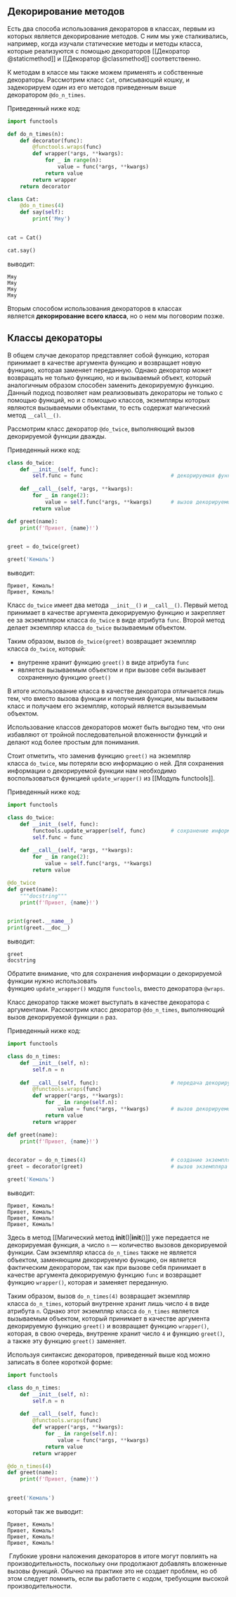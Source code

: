 ## Декорирование методов

Есть два способа использования декораторов в классах, первым из которых является декорирование методов. С ним мы уже сталкивались, например, когда изучали статические методы и методы класса, которые реализуются с помощью декораторов [[Декоратор @staticmethod]] и [[Декоратор @classmethod]] соответственно.

К методам в классе мы также можем применять и собственные декораторы. Рассмотрим класс `Cat`, описывающий кошку, и задекорируем один из его методов приведенным выше декоратором `@do_n_times`.

Приведенный ниже код:

```python
import functools

def do_n_times(n):
    def decorator(func):
        @functools.wraps(func)
        def wrapper(*args, **kwargs):
            for _ in range(n):
                value = func(*args, **kwargs)
            return value
        return wrapper
    return decorator

class Cat:
    @do_n_times(4)
    def say(self):
        print('Мяу')


cat = Cat()

cat.say()
```

выводит:

```no-highlight
Мяу
Мяу
Мяу
Мяу
```

Вторым способом использования декораторов в классах является **декорирование всего класса**, но о нем мы поговорим позже.

## Классы декораторы

В общем случае декоратор представляет собой функцию, которая принимает в качестве аргумента функцию и возвращает новую функцию, которая заменяет переданную. Однако декоратор может возвращать не только функцию, но и вызываемый объект, который аналогичным образом способен заменить декорируемую функцию. Данный подход позволяет нам реализовывать декораторы не только с помощью функций, но и с помощью классов, экземпляры которых являются вызываемыми объектами, то есть содержат магический метод `__call__()`.

Рассмотрим класс декоратор `@do_twice`, выполняющий вызов декорируемой функции дважды.

Приведенный ниже код:

```python
class do_twice:
    def __init__(self, func):
        self.func = func                            # декорируемая функция
        
    def __call__(self, *args, **kwargs):
        for _ in range(2):
            value = self.func(*args, **kwargs)      # вызов декорируемой функции
        return value

def greet(name):
    print(f'Привет, {name}!')


greet = do_twice(greet)

greet('Кемаль')
```

выводит:

```no-highlight
Привет, Кемаль!
Привет, Кемаль!
```

Класс `do_twice` имеет два метода `__init__()` и `__call__()`. Первый метод принимает в качестве аргумента декорируемую функцию и закрепляет ее за экземпляром класса `do_twice` в виде атрибута `func`. Второй метод делает экземпляр класса `do_twice` вызываемым объектом.

Таким образом, вызов `do_twice(greet)` возвращает экземпляр класса `do_twice`, который:

- внутренне хранит функцию `greet()` в виде атрибута `func`
- является вызываемым объектом и при вызове себя вызывает сохраненную функцию `greet()`

В итоге использование класса в качестве декоратора отличается лишь тем, что вместо вызова функции и получения функции, мы вызываем класс и получаем его экземпляр, который является вызываемым объектом.

Использование классов декораторов может быть выгодно тем, что они избавляют от тройной последовательной вложенности функций и делают код более простым для понимания.

Стоит отметить, что заменив функцию `greet()` на экземпляр класса `do_twice`, мы потеряли всю информацию о ней. Для сохранения информации о декорируемой функции нам необходимо воспользоваться функцией `update_wrapper()` из [[Модуль functools]].

Приведенный ниже код:

```python
import functools

class do_twice:
    def __init__(self, func):
        functools.update_wrapper(self, func)        # сохранение информации о декорируемой функции
        self.func = func
        
    def __call__(self, *args, **kwargs):
        for _ in range(2):
            value = self.func(*args, **kwargs)
        return value

@do_twice
def greet(name):
    """docstring"""
    print(f'Привет, {name}!')


print(greet.__name__)
print(greet.__doc__)
```

выводит:

```no-highlight
greet
docstring
```

Обратите внимание, что для сохранения информации о декорируемой функции нужно использовать функцию `update_wrapper()` модуля `functools`, вместо декоратора `@wraps`.

Класс декоратор также может выступать в качестве декоратора с аргументами. Рассмотрим класс декоратор `@do_n_times`, выполняющий вызов декорируемой функции `n` раз.

Приведенный ниже код:

```python
import functools

class do_n_times:
    def __init__(self, n):
        self.n = n
        
    def __call__(self, func):                       # передача декорируемой функции
        @functools.wraps(func)
        def wrapper(*args, **kwargs):
            for _ in range(self.n):
                value = func(*args, **kwargs)       # вызов декорируемой функции
            return value
        return wrapper

def greet(name):
    print(f'Привет, {name}!')


decorator = do_n_times(4)                           # создание экземпляра класса do_n_times
greet = decorator(greet)                            # вызов экземпляра класса do_n_times

greet('Кемаль')
```

выводит:

```no-highlight
Привет, Кемаль!
Привет, Кемаль!
Привет, Кемаль!
Привет, Кемаль!
```

Здесь в метод [[Магический метод __init__()|__init__()]] уже передается не декорируемая функция, а число `n` — количество вызовов декорируемой функции. Сам экземпляр класса `do_n_times` также не является объектом, заменяющим декорируемую функцию, он является фактическим декоратором, так как при вызове себя принимает в качестве аргумента декорируемую функцию `func` и возвращает функцию `wrapper()`, которая и заменяет переданную.

Таким образом, вызов `do_n_times(4)` возвращает экземпляр класса `do_n_times`, который внутренне хранит лишь число `4` в виде атрибута `n`. Однако этот экземпляр класса `do_n_times` является вызываемым объектом, который принимает в качестве аргумента декорируемую функцию `greet()` и возвращает функцию `wrapper()`, которая, в свою очередь, внутренне хранит число `4` и функцию `greet()`, а также эту функцию `greet()` заменяет.

Используя синтаксис декораторов, приведенный выше код можно записать в более короткой форме:

```python
import functools

class do_n_times:
    def __init__(self, n):
        self.n = n
        
    def __call__(self, func):
        @functools.wraps(func)
        def wrapper(*args, **kwargs):
            for _ in range(self.n):
                value = func(*args, **kwargs)
            return value
        return wrapper

@do_n_times(4)
def greet(name):
    print(f'Привет, {name}!')


greet('Кемаль')
```

который так же выводит:

```no-highlight
Привет, Кемаль!
Привет, Кемаль!
Привет, Кемаль!
Привет, Кемаль!
```



 Глубокие уровни наложения декораторов в итоге могут повлиять на производительность, поскольку они продолжают добавлять вложенные вызовы функций. Обычно на практике это не создает проблем, но об этом следует помнить, если вы работаете с кодом, требующим высокой производительности.


